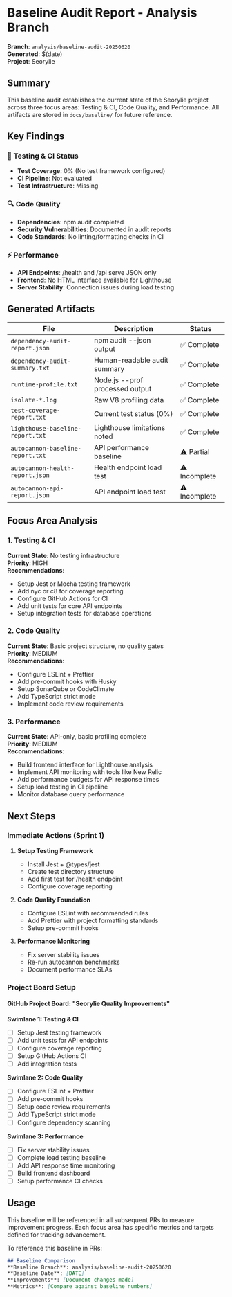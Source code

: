 # Baseline Audit Report - Analysis Branch
**Branch**: `analysis/baseline-audit-20250620`  
**Generated**: $(date)  
**Project**: Seorylie

## Summary

This baseline audit establishes the current state of the Seorylie project across three focus areas: Testing & CI, Code Quality, and Performance. All artifacts are stored in `docs/baseline/` for future reference.

## Key Findings

### 🧪 Testing & CI Status
- **Test Coverage**: 0% (No test framework configured)
- **CI Pipeline**: Not evaluated  
- **Test Infrastructure**: Missing

### 🔍 Code Quality
- **Dependencies**: npm audit completed
- **Security Vulnerabilities**: Documented in audit reports
- **Code Standards**: No linting/formatting checks in CI

### ⚡ Performance
- **API Endpoints**: /health and /api serve JSON only
- **Frontend**: No HTML interface available for Lighthouse
- **Server Stability**: Connection issues during load testing

## Generated Artifacts

| File | Description | Status |
|------|-------------|---------|
| `dependency-audit-report.json` | npm audit --json output | ✅ Complete |
| `dependency-audit-summary.txt` | Human-readable audit summary | ✅ Complete |
| `runtime-profile.txt` | Node.js --prof processed output | ✅ Complete |
| `isolate-*.log` | Raw V8 profiling data | ✅ Complete |
| `test-coverage-report.txt` | Current test status (0%) | ✅ Complete |
| `lighthouse-baseline-report.txt` | Lighthouse limitations noted | ✅ Complete |
| `autocannon-baseline-report.txt` | API performance baseline | ⚠️ Partial |
| `autocannon-health-report.json` | Health endpoint load test | ⚠️ Incomplete |
| `autocannon-api-report.json` | API endpoint load test | ⚠️ Incomplete |

## Focus Area Analysis

### 1. Testing & CI
**Current State**: No testing infrastructure  
**Priority**: HIGH  
**Recommendations**:
- Setup Jest or Mocha testing framework
- Add nyc or c8 for coverage reporting  
- Configure GitHub Actions for CI
- Add unit tests for core API endpoints
- Setup integration tests for database operations

### 2. Code Quality  
**Current State**: Basic project structure, no quality gates  
**Priority**: MEDIUM  
**Recommendations**:
- Configure ESLint + Prettier
- Add pre-commit hooks with Husky
- Setup SonarQube or CodeClimate
- Add TypeScript strict mode
- Implement code review requirements

### 3. Performance
**Current State**: API-only, basic profiling complete  
**Priority**: MEDIUM  
**Recommendations**:
- Build frontend interface for Lighthouse analysis
- Implement API monitoring with tools like New Relic
- Add performance budgets for API response times
- Setup load testing in CI pipeline
- Monitor database query performance

## Next Steps

### Immediate Actions (Sprint 1)
1. **Setup Testing Framework**
   - Install Jest + @types/jest
   - Create test directory structure
   - Add first test for /health endpoint
   - Configure coverage reporting

2. **Code Quality Foundation**
   - Configure ESLint with recommended rules
   - Add Prettier with project formatting standards
   - Setup pre-commit hooks

3. **Performance Monitoring**
   - Fix server stability issues
   - Re-run autocannon benchmarks  
   - Document performance SLAs

### Project Board Setup

#### GitHub Project Board: "Seorylie Quality Improvements"

**Swimlane 1: Testing & CI**
- [ ] Setup Jest testing framework
- [ ] Add unit tests for API endpoints
- [ ] Configure coverage reporting
- [ ] Setup GitHub Actions CI
- [ ] Add integration tests

**Swimlane 2: Code Quality**  
- [ ] Configure ESLint + Prettier
- [ ] Add pre-commit hooks
- [ ] Setup code review requirements
- [ ] Add TypeScript strict mode
- [ ] Configure dependency scanning

**Swimlane 3: Performance**
- [ ] Fix server stability issues
- [ ] Complete load testing baseline
- [ ] Add API response time monitoring
- [ ] Build frontend dashboard
- [ ] Setup performance CI checks

## Usage

This baseline will be referenced in all subsequent PRs to measure improvement progress. Each focus area has specific metrics and targets defined for tracking advancement.

To reference this baseline in PRs:
```markdown
## Baseline Comparison
**Baseline Branch**: analysis/baseline-audit-20250620  
**Baseline Date**: [DATE]  
**Improvements**: [Document changes made]  
**Metrics**: [Compare against baseline numbers]
```

